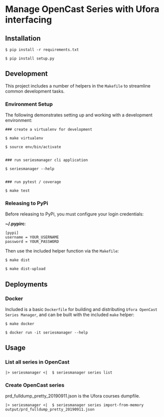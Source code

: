 # Manage OpenCast Series with Ufora interfacing

## Installation

```
$ pip install -r requirements.txt

$ pip install setup.py
```

## Development

This project includes a number of helpers in the `Makefile` to streamline common development tasks.

### Environment Setup

The following demonstrates setting up and working with a development environment:

```
### create a virtualenv for development

$ make virtualenv

$ source env/bin/activate


### run seriesmanager cli application

$ seriesmanager --help


### run pytest / coverage

$ make test
```


### Releasing to PyPi

Before releasing to PyPi, you must configure your login credentials:

**~/.pypirc**:

```
[pypi]
username = YOUR_USERNAME
password = YOUR_PASSWORD
```

Then use the included helper function via the `Makefile`:

```
$ make dist

$ make dist-upload
```

## Deployments

### Docker

Included is a basic `Dockerfile` for building and distributing `Ufora OpenCast Series Manager`,
and can be built with the included `make` helper:

```
$ make docker

$ docker run -it seriesmanager --help
```

## Usage

### List all series in OpenCast

```
|> seriesmanager <|  $ seriesmanager series list
```

### Create OpenCast series

prd_fulldump_pretty_20190911.json is the Ufora courses dumpfile.

```
|> seriesmanager <|  $ seriesmanager series import-from-memory output/prd_fulldump_pretty_20190911.json
```
